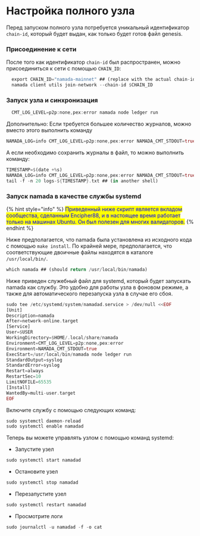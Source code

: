 # Настройка  полного узла

Перед запуском полного узла потребуется уникальный идентификатор `chain-id`, который будет выдан, как только будет готов файл genesis.

### Присоединение к сети&#x20;

После того как идентификатор `chain-id` был распространен, можно присоединиться к сети с помощью `CHAIN_ID`:

```rust
  export CHAIN_ID="namada-mainnet" ## (replace with the actual chain-id)
  namada client utils join-network --chain-id $CHAIN_ID
```

### Запуск узла и синхронизация

```rust
  CMT_LOG_LEVEL=p2p:none,pex:error namada node ledger run
```

Дополнительно: Если требуется большее количество журналов, можно вместо этого выполнить команду

```rust
NAMADA_LOG=info CMT_LOG_LEVEL=p2p:none,pex:error NAMADA_CMT_STDOUT=true namada node ledger run
```

А если необходимо сохранить журналы в файл, то можно выполнить команду:

```rust
TIMESTAMP=$(date +%s)
NAMADA_LOG=info CMT_LOG_LEVEL=p2p:none,pex:error NAMADA_CMT_STDOUT=true namada node ledger run &> logs-${TIMESTAMP}.txt
tail -f -n 20 logs-${TIMESTAMP}.txt ## (in another shell)
```

### Запуск namada в качестве службы systemd

{% hint style="info" %}
<mark style="color:blue;">Приведенный ниже скрипт является вкладом сообщества, сделанным Encipher88, и в настоящее время работает только на машинах Ubuntu. Он был полезен для многих валидаторов.</mark>
{% endhint %}

Ниже предполагается, что namada была установлена из исходного кода с помощью `make install`. По крайней мере, предполагается, что соответствующие двоичные файлы находятся в каталоге `/usr/local/bin/`.

```rust
which namada ## (should return /usr/local/bin/namada)
```

Ниже приведен служебный файл для systemd, который будет запускать namada как службу. Это удобно для работы узла в фоновом режиме, а также для автоматического перезапуска узла в случае его сбоя.

```rust
sudo tee /etc/systemd/system/namadad.service > /dev/null <<EOF
[Unit]
Description=namada
After=network-online.target
[Service]
User=$USER
WorkingDirectory=$HOME/.local/share/namada
Environment=CMT_LOG_LEVEL=p2p:none,pex:error
Environment=NAMADA_CMT_STDOUT=true
ExecStart=/usr/local/bin/namada node ledger run 
StandardOutput=syslog
StandardError=syslog
Restart=always
RestartSec=10
LimitNOFILE=65535
[Install]
WantedBy=multi-user.target
EOF
```

Включите службу с помощью следующих команд:

```rust
sudo systemctl daemon-reload
sudo systemctl enable namadad
```

Теперь вы можете управлять узлом с помощью команд systemd:

* Запустите узел

```rust
sudo systemctl start namadad
```

* Остановите узел

```rust
sudo systemctl stop namadad
```

* Перезапустите узел

```rust
sudo systemctl restart namadad
```

* Просмотрите логи

```rust
sudo journalctl -u namadad -f -o cat
```
